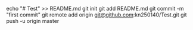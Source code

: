 echo "# Test" >> README.md
git init
git add README.md
git commit -m "first commit"
git remote add origin git@github.com:kn250140/Test.git
git push -u origin master
